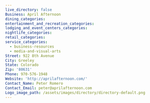 ```yaml
---
live_directory: false
Business: April Afternoon
dining_categories:
entertainment_and_recreation_categories:
lodging_and_event_centers_categories:
nightlife_categories:
retail_categories:
service_categories:
  - business-resources
  - media-and-visual-arts
Street: 922 8th Avenue
City: Greeley
State: Colorado
Zip: '80631'
Phone: 970-576-1948
Website: 'http://aprilafternoon.com/'
Contact_Name: Peter Romero
Contact_Email: peter@aprilafternoon.com
Logo_image_path: /assets/images/directory/directory-default.png
---
```


